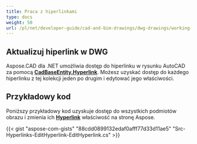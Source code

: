 ```yaml
---
title: Praca z hiperlinkami
type: docs
weight: 50
url: /pl/net/developer-guide/cad-and-bim-drawings/dwg-drawings/working-with-hyperlinks/
---
```


## **Aktualizuj hiperlink w DWG**

Aspose.CAD dla .NET umożliwia dostęp do hiperlinku w rysunku AutoCAD za pomocą [**CadBaseEntity.Hyperlink**](https://reference.aspose.com/cad/net/aspose.cad.fileformats.cad.cadobjects/cadbaseentity/properties/hyperlink). Możesz uzyskać dostęp do każdego hiperlinku z tej kolekcji jeden po drugim i edytować jego właściwości.

## Przykładowy kod

Poniższy przykładowy kod uzyskuje dostęp do wszystkich podmiotów obrazu i zmienia ich [**Hyperlink**](https://reference.aspose.com/cad/net/aspose.cad.fileformats.cad.cadobjects/cadbaseentity/properties/hyperlink) właściwość na stronę Aspose.

{{< gist "aspose-com-gists" "88cdd0899132edaf0afff77d33d11ae5" "Src-Hyperlinks-EditHyperlink-EditHyperlink.cs" >}}
